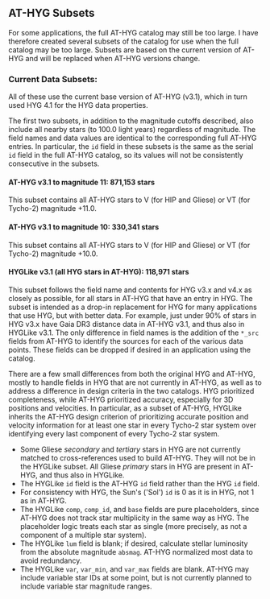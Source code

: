 ## AT-HYG Subsets

For some applications, the full AT-HYG catalog may still be too large. I have therefore created several subsets of the catalog for use when the full catalog may be too large. Subsets are based on the current version of AT-HYG and will be replaced when AT-HYG versions change.

### Current Data Subsets:

All of these use the current base version of AT-HYG (v3.1), which in turn used HYG 4.1 for the HYG data properties.

The first two subsets, in addition to the magnitude cutoffs described, also include all nearby stars (to 100.0 light years) regardless of magnitude. The field names and data values are identical to the corresponding full AT-HYG entries. In particular, the `id` field in these subsets is the same as the serial `id` field in the full AT-HYG catalog, so its values will not be consistently consecutive in the subsets.

#### AT-HYG v3.1 to magnitude 11: 871,153 stars

This subset contains all AT-HYG stars to V (for HIP and Gliese) or VT (for Tycho-2) magnitude +11.0.

#### AT-HYG v3.1 to magnitude 10: 330,341 stars

This subset contains all AT-HYG stars to V (for HIP and Gliese) or VT (for Tycho-2) magnitude +10.0. 

#### HYGLike v3.1 (all HYG stars in AT-HYG): 118,971 stars

This subset follows the field name and contents for HYG v3.x and v4.x as closely as possible, for all stars in AT-HYG that have an entry in HYG. The subset is intended as a drop-in replacement for HYG for many applications that use HYG, but with better data. For example, just under 90% of stars in HYG v3.x have Gaia DR3 distance data in AT-HYG v3.1, and thus also in HYGLike v3.1. The only difference in field names is the addition of the `*_src` fields from AT-HYG to identify the sources for each of the various data points. These fields can be dropped if desired in an application using the catalog.

There are a few small differences from both the original HYG and AT-HYG, mostly to handle fields in HYG that are not currently in AT-HYG, as well as to address a difference in design criteria in the two catalogs. HYG prioritized completeness, while AT-HYG prioritized accuracy, especially for 3D positions and velocities. In particular, as a subset of AT-HYG, HYGLike inherits the AT-HYG design criterion of prioritizing accurate position and velocity information for at least one star in every Tycho-2 star system over identifying every last component of every Tycho-2 star system.

* Some Gliese _secondary_ and _tertiary_ stars in HYG are not currently matched to cross-references used to build AT-HYG. They will not be in the HYGLike subset. All Gliese _primary_ stars in HYG are present in AT-HYG, and thus also in HYGLike.
* The HYGLike `id` field is the AT-HYG `id` field rather than the HYG `id` field. 
* For consistency with HYG, the Sun's ('Sol') `id` is 0 as it is in HYG, not 1 as in AT-HYG.
* The HYGLike `comp`, `comp_id`, and `base` fields are pure placeholders, since AT-HYG does not track star multiplicity in the same way as HYG. The placeholder logic treats each star as single (more precisely, as not a component of a multiple star system).
* The HYGLike `lum` field is blank; if desired, calculate stellar luminosity from the absolute magnitude `absmag`. AT-HYG normalized most data to avoid redundancy.
* The HYGLike `var`, `var_min`, and `var_max` fields are blank. AT-HYG may include variable star IDs at some point, but is not currently planned to include variable star magnitude ranges.
